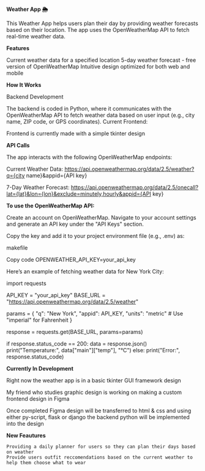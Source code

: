 **Weather App 🌦️**

This Weather App helps users plan their day by providing weather forecasts based on their location. The app uses the OpenWeatherMap API to fetch real-time weather data.

**Features**

Current weather data for a specified location
5-day weather forecast - free version of OpenWeatherMap
Intuitive design optimized for both web and mobile

**How It Works**

Backend Development

The backend is coded in Python, where it communicates with the OpenWeatherMap API to fetch weather data based on user input (e.g., city name, ZIP code, or GPS coordinates).
Current Frontend:

Frontend is currently made with a simple tkinter design

**API Calls**

The app interacts with the following OpenWeatherMap endpoints:

Current Weather Data:
https://api.openweathermap.org/data/2.5/weather?q={city name}&appid={API key}

7-Day Weather Forecast:
https://api.openweathermap.org/data/2.5/onecall?lat={lat}&lon={lon}&exclude=minutely,hourly&appid={API key}


**To use the OpenWeatherMap API:**

Create an account on OpenWeatherMap.
Navigate to your account settings and generate an API key under the "API Keys" section.

Copy the key and add it to your project environment file (e.g., .env) as:

makefile

Copy code
OPENWEATHER_API_KEY=your_api_key

Here’s an example of fetching weather data for New York City:

import requests

API_KEY = "your_api_key"
BASE_URL = "https://api.openweathermap.org/data/2.5/weather"

params = {
    "q": "New York",
    "appid": API_KEY,
    "units": "metric"  # Use "imperial" for Fahrenheit
}

response = requests.get(BASE_URL, params=params)

if response.status_code == 200:
    data = response.json()
    print("Temperature:", data["main"]["temp"], "°C")
else:
    print("Error:", response.status_code)

**Currently In Development**

  Right now the weather app is in a basic tkinter GUI framework design
  
  My friend who studies graphic design is working on making a custom frontend design in Figma
  
  Once completed Figma design will be transferred to html & css and using either py-script, flask or django the backend python will be implemented into the design

  **New Feautures**
  
    Providing a daily planner for users so they can plan their days based on weather
    Provide users outfit reccomendations based on the current weather to help them choose what to wear
  
